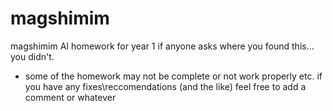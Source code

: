 # magshimim
magshimim AI homework for year 1
if anyone asks where you found this... you didn't.
* some of the homework may not be complete or not work properly etc. if you have any fixes\reccomendations (and the like) feel free to add a comment or whatever
